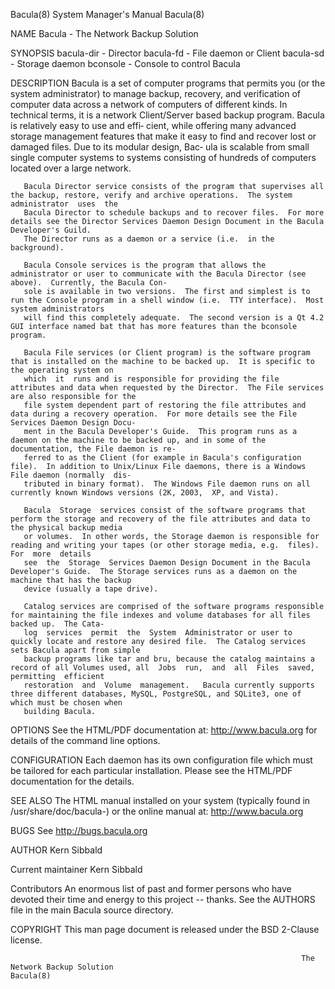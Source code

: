 Bacula(8)                                                              System Manager's Manual                                                             Bacula(8)

NAME
       Bacula - The Network Backup Solution

SYNOPSIS
       bacula-dir - Director
       bacula-fd - File daemon or Client
       bacula-sd - Storage daemon
       bconsole - Console to control Bacula

DESCRIPTION
       Bacula  is  a  set of computer programs that permits you (or the system administrator) to manage backup, recovery, and verification of computer data across a
       network of computers of different kinds.  In technical terms, it is a network Client/Server based backup program.  Bacula is relatively easy to use and effi‐
       cient, while offering many advanced storage management features that make it easy to find and recover lost or damaged files.  Due to its modular design, Bac‐
       ula is scalable from small single computer systems to systems consisting of hundreds of computers located over a large network.

       Bacula Director service consists of the program that supervises all the backup, restore, verify and archive operations.  The system  administrator  uses  the
       Bacula Director to schedule backups and to recover files.  For more details see the Director Services Daemon Design Document in the Bacula Developer's Guild.
       The Director runs as a daemon or a service (i.e.  in the background).

       Bacula Console services is the program that allows the administrator or user to communicate with the Bacula Director (see above).  Currently, the Bacula Con‐
       sole is available in two versions.  The first and simplest is to run the Console program in a shell window (i.e.  TTY interface).  Most system administrators
       will find this completely adequate.  The second version is a Qt 4.2 GUI interface named bat that has more features than the bconsole program.

       Bacula File services (or Client program) is the software program that is installed on the machine to be backed up.  It is specific to the operating system on
       which  it  runs and is responsible for providing the file attributes and data when requested by the Director.  The File services are also responsible for the
       file system dependent part of restoring the file attributes and data during a recovery operation.  For more details see the File Services Daemon Design Docu‐
       ment in the Bacula Developer's Guide.  This program runs as a daemon on the machine to be backed up, and in some of the documentation, the File daemon is re‐
       ferred to as the Client (for example in Bacula's configuration file).  In addition to Unix/Linux File daemons, there is a Windows File daemon (normally  dis‐
       tributed in binary format).  The Windows File daemon runs on all currently known Windows versions (2K, 2003,  XP, and Vista).

       Bacula  Storage  services consist of the software programs that perform the storage and recovery of the file attributes and data to the physical backup media
       or volumes.  In other words, the Storage daemon is responsible for reading and writing your tapes (or other storage media, e.g.  files).   For  more  details
       see  the  Storage  Services Daemon Design Document in the Bacula Developer's Guide.  The Storage services runs as a daemon on the machine that has the backup
       device (usually a tape drive).

       Catalog services are comprised of the software programs responsible for maintaining the file indexes and volume databases for all files backed up.  The Cata‐
       log  services  permit  the  System  Administrator or user to quickly locate and restore any desired file.  The Catalog services sets Bacula apart from simple
       backup programs like tar and bru, because the catalog maintains a record of all Volumes used, all  Jobs  run,  and  all  Files  saved,  permitting  efficient
       restoration  and  Volume  management.   Bacula currently supports three different databases, MySQL, PostgreSQL, and SQLite3, one of which must be chosen when
       building Bacula.

OPTIONS
       See the HTML/PDF documentation at:
        <http://www.bacula.org>
       for details of the command line options.

CONFIGURATION
       Each daemon has its own configuration file which must be tailored for each particular installation.  Please see the HTML/PDF documentation for the details.

SEE ALSO
       The HTML manual installed on your system (typically found in
       /usr/share/doc/bacula-<version>) or the online manual at:
       <http://www.bacula.org>

BUGS
       See <http://bugs.bacula.org>

AUTHOR
       Kern Sibbald

   Current maintainer
       Kern Sibbald

   Contributors
       An enormous list of past and former persons who have devoted their time and energy to this project -- thanks. See the AUTHORS file in the main Bacula  source
       directory.

COPYRIGHT
       This man page document is released under the BSD 2-Clause license.

                                                                     The Network Backup Solution                                                           Bacula(8)
